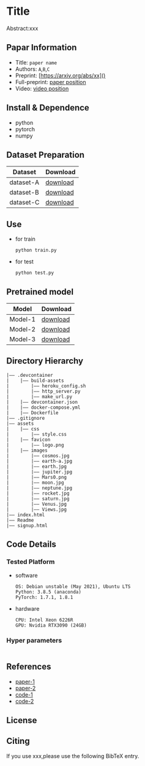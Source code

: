 Title
===
Abstract:xxx
## Papar Information
- Title:  `paper name`
- Authors:  `A`,`B`,`C`
- Preprint: [https://arxiv.org/abs/xx]()
- Full-preprint: [paper position]()
- Video: [video position]()

## Install & Dependence
- python
- pytorch
- numpy

## Dataset Preparation
| Dataset | Download |
| ---     | ---   |
| dataset-A | [download]() |
| dataset-B | [download]() |
| dataset-C | [download]() |

## Use
- for train
  ```
  python train.py
  ```
- for test
  ```
  python test.py
  ```
## Pretrained model
| Model | Download |
| ---     | ---   |
| Model-1 | [download]() |
| Model-2 | [download]() |
| Model-3 | [download]() |


## Directory Hierarchy
```
|—— .devcontainer
|    |—— build-assets
|        |—— heroku_config.sh
|        |—— http_server.py
|        |—— make_url.py
|    |—— devcontainer.json
|    |—— docker-compose.yml
|    |—— Dockerfile
|—— .gitignore
|—— assets
|    |—— css
|        |—— style.css
|    |—— favicon
|        |—— logo.png
|    |—— images
|        |—— cosmos.jpg
|        |—— earth-a.jpg
|        |—— earth.jpg
|        |—— jupiter.jpg
|        |—— Mars0.png
|        |—— moon.jpg
|        |—— neptune.jpg
|        |—— rocket.jpg
|        |—— saturn.jpg
|        |—— Venus.jpg
|        |—— Views.jpg
|—— index.html
|—— Readme
|—— signup.html
```
## Code Details
### Tested Platform
- software
  ```
  OS: Debian unstable (May 2021), Ubuntu LTS
  Python: 3.8.5 (anaconda)
  PyTorch: 1.7.1, 1.8.1
  ```
- hardware
  ```
  CPU: Intel Xeon 6226R
  GPU: Nvidia RTX3090 (24GB)
  ```
### Hyper parameters
```
```
## References
- [paper-1]()
- [paper-2]()
- [code-1](https://github.com)
- [code-2](https://github.com)
  
## License

## Citing
If you use xxx,please use the following BibTeX entry.
```
```
